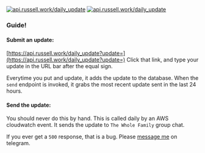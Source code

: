 [![api.russell.work/daily_update](https://img.shields.io/endpoint?url=https%3A%2F%2Fapi.russell.work%2Fserver_status%3Fbadge%3Dhttps%3A%2F%2Fapi.russell.work/daily_update)](https://api.russell.work/daily_update)
[![api.russell.work/daily_update](https://img.shields.io/endpoint?url=https%3A%2F%2Fapi.russell.work%2Fserver_status%3Fuptimes%3D1%26badge%3Dhttps%3A%2F%2Fapi.russell.work/daily_update)](https://api.russell.work/daily_update)



### Guide!

#### Submit an update:
[https://api.russell.work/daily_update?update=](https://api.russell.work/daily_update?update=)
Click that link, and type your update in the URL bar after the equal sign. 

Everytime you put and update, it adds the update to the database. When the `send` endpoint is invoked, it grabs the most recent update sent in the last 24 hours.


#### Send the update:
You should never do this by hand. This is called daily by an AWS cloudwatch event.
It sends the update to `The Whole Family` group chat.


If you ever get a `500` response, that is a bug. Please [message me](http://t.me/russeii) on telegram.
